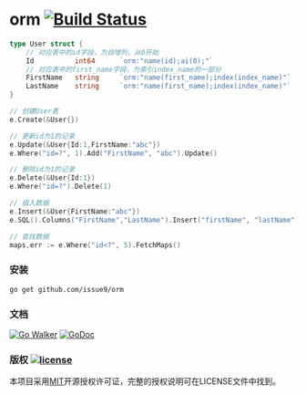 orm [![Build Status](https://travis-ci.org/issue9/orm.svg?branch=master)](https://travis-ci.org/issue9/orm)
======

```go
type User struct {
    // 对应表中的id字段，为自增列，从0开始
    Id          int64      `orm:"name(id);ai(0);"`
    // 对应表中的first_name字段，为索引index_name的一部分
    FirstName   string     `orm:"name(first_name);index(index_name)"`
    LastName    string     `orm:"name(first_name);index(index_name)"`
}

// 创建User表
e.Create(&User{})

// 更新id为1的记录
e.Update(&User{Id:1,FirstName:"abc"})
e.Where("id=?", 1).Add("FirstName", "abc").Update()

// 删除id为1的记录
e.Delete(&User{Id:1})
e.Where("id=?").Delete(1)

// 插入数据
e.Insert(&User{FirstName:"abc"})
e.SQL().Columns("FirstName","LastName").Insert("firstName", "lastName")

// 查找数据
maps,err := e.Where("id<?", 5).FetchMaps()
```

### 安装

```shell
go get github.com/issue9/orm
```


### 文档

[![Go Walker](http://gowalker.org/api/v1/badge)](http://gowalker.org/github.com/issue9/orm)
[![GoDoc](https://godoc.org/github.com/issue9/orm?status.svg)](https://godoc.org/github.com/issue9/orm)


### 版权 [![license](http://img.shields.io/badge/license-MIT-red.svg?style=flat)](https://github.com/issue9/orm/blob/master/LICENSE)

本项目采用[MIT](http://opensource.org/licenses/MIT)开源授权许可证，完整的授权说明可在LICENSE文件中找到。
